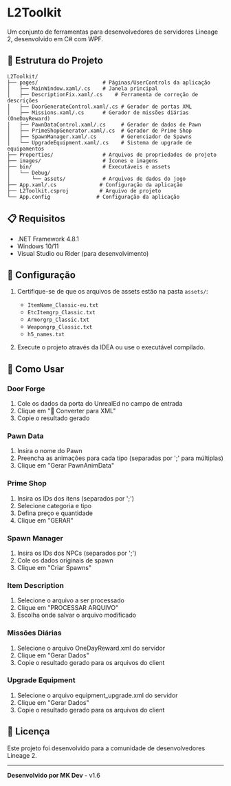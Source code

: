 # L2Toolkit

Um conjunto de ferramentas para desenvolvedores de servidores Lineage 2, desenvolvido em C# com WPF.

## 📁 Estrutura do Projeto

```
L2Toolkit/
├── pages/                     # Páginas/UserControls da aplicação
│   ├── MainWindow.xaml/.cs    # Janela principal
│   ├── DescriptionFix.xaml/.cs    # Ferramenta de correção de descrições
│   ├── DoorGenerateControl.xaml/.cs # Gerador de portas XML
│   ├── Missions.xaml/.cs      # Gerador de missões diárias (OneDayReward)
│   ├── PawnDataControl.xaml/.cs     # Gerador de dados de Pawn
│   ├── PrimeShopGenerator.xaml/.cs  # Gerador de Prime Shop
│   ├── SpawnManager.xaml/.cs        # Gerenciador de Spawns
│   └── UpgradeEquipment.xaml/.cs    # Sistema de upgrade de equipamentos
├── Properties/                # Arquivos de propriedades do projeto
├── images/                    # Ícones e imagens
├── bin/                       # Executáveis e assets
│   └── Debug/
│       └── assets/            # Arquivos de dados do jogo
├── App.xaml/.cs              # Configuração da aplicação
├── L2Toolkit.csproj          # Arquivo de projeto
└── App.config               # Configuração da aplicação
```

## 📋 Requisitos

- .NET Framework 4.8.1
- Windows 10/11
- Visual Studio ou Rider (para desenvolvimento)

## 🔧 Configuração

1. Certifique-se de que os arquivos de assets estão na pasta `assets/`:
   - `ItemName_Classic-eu.txt`
   - `EtcItemgrp_Classic.txt`
   - `Armorgrp_Classic.txt`
   - `Weapongrp_Classic.txt`
   - `h5_names.txt`

2. Execute o projeto através da IDEA ou use o executável compilado.

## 📝 Como Usar

### Door Forge
1. Cole os dados da porta do UnrealEd no campo de entrada
2. Clique em "🔄 Converter para XML"
3. Copie o resultado gerado

### Pawn Data
1. Insira o nome do Pawn
2. Preencha as animações para cada tipo (separadas por ';' para múltiplas)
3. Clique em "Gerar PawnAnimData"

### Prime Shop
1. Insira os IDs dos itens (separados por ';')
2. Selecione categoria e tipo
3. Defina preço e quantidade
4. Clique em "GERAR"

### Spawn Manager
1. Insira os IDs dos NPCs (separados por ';')
2. Cole os dados originais de spawn
3. Clique em "Criar Spawns"

### Item Description
1. Selecione o arquivo a ser processado
2. Clique em "PROCESSAR ARQUIVO"
3. Escolha onde salvar o arquivo modificado

### Missões Diárias
1. Selecione o arquivo OneDayReward.xml do servidor
2. Clique em "Gerar Dados"
3. Copie o resultado gerado para os arquivos do client

### Upgrade Equipment
1. Selecione o arquivo equipment_upgrade.xml do servidor
2. Clique em "Gerar Dados"
3. Copie o resultado gerado para os arquivos do client

## 📄 Licença

Este projeto foi desenvolvido para a comunidade de desenvolvedores Lineage 2.

---

**Desenvolvido por MK Dev** - v1.6